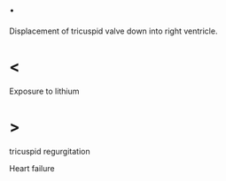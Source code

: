 # .

Displacement of tricuspid valve down into right ventricle.


# <

Exposure to lithium

# >

tricuspid regurgitation

Heart failure

